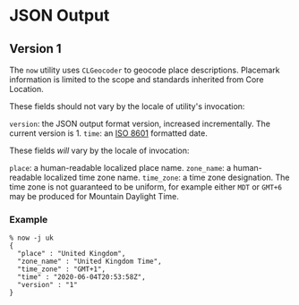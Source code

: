 # JSON Output

## Version 1

The `now` utility uses `CLGeocoder` to geocode place descriptions. Placemark information is limited to the scope and standards inherited from Core Location.

These fields should not vary by the locale of utility's invocation:

`version`: the JSON output format version, increased incrementally. The current version is 1.
`time`: an [ISO 8601](https://en.wikipedia.org/wiki/ISO_8601) formatted date.

These fields *will* vary by the locale of invocation:

`place`: a human-readable localized place name.
`zone_name`: a human-readable localized time zone name.
`time_zone`: a time zone designation. The time zone is not guaranteed to be uniform, for example either `MDT` or `GMT+6` may be produced for Mountain Daylight Time.

### Example

```
% now -j uk
{
  "place" : "United Kingdom",
  "zone_name" : "United Kingdom Time",
  "time_zone" : "GMT+1",
  "time" : "2020-06-04T20:53:58Z",
  "version" : "1"
}
```